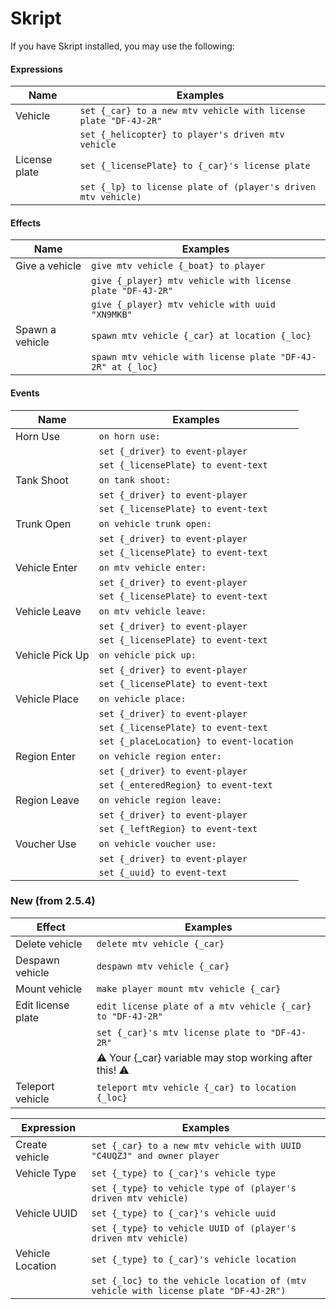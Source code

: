 # Skript

If you have Skript installed, you may use the following:

#### Expressions

| Name           | Examples                                                         |
|----------------|------------------------------------------------------------------|
| Vehicle        | `set {_car} to a new mtv vehicle with license plate "DF-4J-2R"`  |
|                | `set {_helicopter} to player's driven mtv vehicle`               |
| License plate  | `set {_licensePlate} to {_car}'s license plate`                  |
|                | `set {_lp} to license plate of (player's driven mtv vehicle)`    |

#### Effects

| Name            | Examples                                                         |
|-----------------|------------------------------------------------------------------|
| Give a vehicle  | `give mtv vehicle {_boat} to player`                             |
|                 | `give {_player} mtv vehicle with license plate "DF-4J-2R"`       |
|                 | `give {_player} mtv vehicle with uuid "XN9MKB"`                  |
| Spawn a vehicle | `spawn mtv vehicle {_car} at location {_loc}`                    |
|                 | `spawn mtv vehicle with license plate "DF-4J-2R" at {_loc}`      |

#### Events

| Name           | Examples                                                         |
|----------------|------------------------------------------------------------------|
| Horn Use       | `on horn use:`                                                   |
|                | `set {_driver} to event-player`                                  |
|                | `set {_licensePlate} to event-text`                              |
| Tank Shoot     | `on tank shoot:`                                                 |
|                | `set {_driver} to event-player`                                  |
|                | `set {_licensePlate} to event-text`                              |
| Trunk Open     | `on vehicle trunk open:`                                         |
|                | `set {_driver} to event-player`                                  |
|                | `set {_licensePlate} to event-text`                              |
| Vehicle Enter  | `on mtv vehicle enter:`                                          |
|                | `set {_driver} to event-player`                                  |
|                | `set {_licensePlate} to event-text`                              |
| Vehicle Leave  | `on mtv vehicle leave:`                                          |
|                | `set {_driver} to event-player`                                  |
|                | `set {_licensePlate} to event-text`                              |
| Vehicle Pick Up| `on vehicle pick up:`                                            |
|                | `set {_driver} to event-player`                                  |
|                | `set {_licensePlate} to event-text`                              |
| Vehicle Place  | `on vehicle place:`                                              |
|                | `set {_driver} to event-player`                                  |
|                | `set {_licensePlate} to event-text`                              |
|                | `set {_placeLocation} to event-location`                         |
| Region Enter   | `on vehicle region enter:`                                       |
|                | `set {_driver} to event-player`                                  |
|                | `set {_enteredRegion} to event-text`                             |
| Region Leave   | `on vehicle region leave:`                                       |
|                | `set {_driver} to event-player`                                  |
|                | `set {_leftRegion} to event-text`                                |
| Voucher Use    | `on vehicle voucher use:`                                        |
|                | `set {_driver} to event-player`                                  |
|                | `set {_uuid} to event-text`                                      |

### New (from 2.5.4)

| Effect             | Examples                                                   |
|--------------------|------------------------------------------------------------|
| Delete vehicle     | `delete mtv vehicle {_car}`                                |
| Despawn vehicle    | `despawn mtv vehicle {_car}`                               |
| Mount vehicle      | `make player mount mtv vehicle {_car}`                     |
| Edit license plate | `edit license plate of a mtv vehicle {_car} to "DF-4J-2R"` |
|                    | `set {_car}'s mtv license plate to "DF-4J-2R"`             |
|                    | ⚠️ Your {_car} variable may stop working after this! ⚠      |
| Teleport vehicle   | `teleport mtv vehicle {_car} to location {_loc}`           |

| Expression       | Examples                                                         |
|------------------|------------------------------------------------------------------|
| Create vehicle   | `set {_car} to a new mtv vehicle with UUID "C4UQZJ" and owner player` |
| Vehicle Type     | `set {_type} to {_car}'s vehicle type`                           |
|                  | `set {_type} to vehicle type of (player's driven mtv vehicle)`   |
| Vehicle UUID     | `set {_type} to {_car}'s vehicle uuid`                           |
|                  | `set {_type} to vehicle UUID of (player's driven mtv vehicle)`   |
| Vehicle Location | `set {_type} to {_car}'s vehicle location`                       |
|                  | `set {_loc} to the vehicle location of (mtv vehicle with license plate "DF-4J-2R")` |
